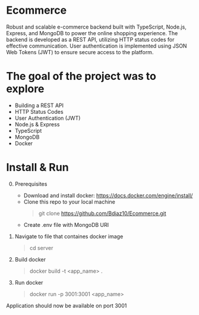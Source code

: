 # Ecommerce
Robust and scalable e-commerce backend built with TypeScript, Node.js, Express, and MongoDB to power the online shopping experience. The backend is developed as a REST API, utilizing HTTP status codes for effective communication. User authentication is implemented using JSON Web Tokens (JWT) to ensure secure access to the platform.

# The goal of the project was to explore
-  Building a REST API
-  HTTP Status Codes
-  User Authentication (JWT)
-  Node.js & Express
-  TypeScript
-  MongoDB
-  Docker

# Install & Run
0. Prerequisites
   - Download and install docker: https://docs.docker.com/engine/install/
   - Clone this repo to your local machine
     > git clone https://github.com/Bdiaz10/Ecommerce.git
   - Create .env file with MongoDB URI
     
1. Navigate to file that containes docker image
   > cd server

2. Build docker
   > docker build -t <app_name> .

3. Run docker
   > docker run -p 3001:3001 <app_name>

Application should now be available on port 3001

